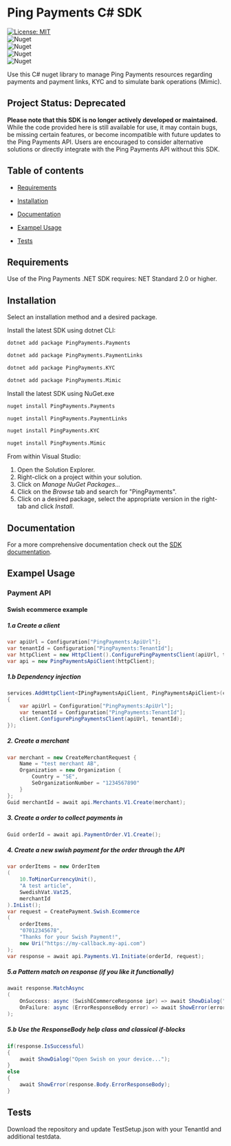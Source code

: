 # Ping Payments C# SDK

[![License: MIT](https://img.shields.io/badge/License-MIT-yellow.svg)](https://opensource.org/licenses/MIT)\
![Nuget](https://img.shields.io/nuget/v/PingPayments.Payments?label=PingPayments.Payments)\
![Nuget](https://img.shields.io/nuget/v/PingPayments.PaymentLinks?label=PingPayments.PaymentLinks)\
![Nuget](https://img.shields.io/nuget/v/PingPayments.Mimic?label=PingPayments.Mimic)\
![Nuget](https://img.shields.io/nuget/v/PingPayments.KYC?label=PingPayments.KYC)

Use this C# nuget library to manage Ping Payments resources regarding payments and payment links, KYC and to simulate bank operations (Mimic).

## Project Status: **Deprecated**

**Please note that this SDK is no longer actively developed or maintained.** While the code provided here is still available for use, it may contain bugs, be missing certain features, or become incompatible with future updates to the Ping Payments API. Users are encouraged to consider alternative solutions or directly integrate with the Ping Payments API without this SDK.

## Table of contents

* [Requirements](#requirements)

* [Installation](#installation)

* [Documentation](#documentation) 

* [Exampel Usage](#exampel-usage)


* [Tests](#tests)


## Requirements

Use of the Ping Payments .NET SDK requires:
NET Standard 2.0 or higher. 

## Installation
Select an installation method and a desired package.

Install the latest SDK using dotnet CLI:

```sh
dotnet add package PingPayments.Payments
```
```sh
dotnet add package PingPayments.PaymentLinks
```
```sh
dotnet add package PingPayments.KYC
```
```sh
dotnet add package PingPayments.Mimic
```

Install the latest SDK using NuGet.exe

```sh
nuget install PingPayments.Payments
```
```sh
nuget install PingPayments.PaymentLinks
```
```sh
nuget install PingPayments.KYC
```
```sh
nuget install PingPayments.Mimic
```

From within Visual Studio:

1. Open the Solution Explorer.
2. Right-click on a project within your solution.
3. Click on *Manage NuGet Packages...*
4. Click on the *Browse* tab and search for "PingPayments".
5. Click on a desired package, select the appropriate version in the
   right-tab and click *Install*.


## Documentation
For a more comprehensive documentation check out the [SDK documentation](https://docs.pingpayments.com/docs/the-ping-payments-c-sdk). 


## Exampel Usage 

### Payment API 

#### Swish ecommerce example

##### 1.a Create a client
```c#
var apiUrl = Configuration["PingPayments:ApiUrl"];
var tenantId = Configuration["PingPayments:TenantId"];
var httpClient = new HttpClient().ConfigurePingPaymentsClient(apiUrl, tenantId);
var api = new PingPaymentsApiClient(httpClient);
```

##### 1.b Dependency injection
```c#
services.AddHttpClient<IPingPaymentsApiClient, PingPaymentsApiClient>(client =>
{
    var apiUrl = Configuration["PingPayments:ApiUrl"];
    var tenantId = Configuration["PingPayments:TenantId"];
    client.ConfigurePingPaymentsClient(apiUrl, tenantId);
});
```

##### 2. Create a merchant 
```c#
var merchant = new CreateMerchantRequest {
    Name = "test merchant AB",
    Organization = new Organization {
        Country = "SE",
        SeOrganizationNumber = "1234567890"
    }
};
Guid merchantId = await api.Merchants.V1.Create(merchant);
```

##### 3. Create a order to collect payments in
```c#
Guid orderId = await api.PaymentOrder.V1.Create();
```

##### 4. Create a new swish payment for the order through the API
```c#
var orderItems = new OrderItem
(
    10.ToMinorCurrencyUnit(), 
    "A test article", 
    SwedishVat.Vat25, 
    merchantId
).InList();
var request = CreatePayment.Swish.Ecommerce
(
    orderItems,
    "07012345678",
    "Thanks for your Swish Payment!",
    new Uri("https://my-callback.my-api.com")
);
var response = await api.Payments.V1.Initiate(orderId, request);
```

##### 5.a Pattern match on response (if you like it functionally)
```c#
await response.MatchAsync
(
    OnSuccess: async (SwishECommerceResponse ipr) => await ShowDialog("Open Swish on your device..."),
    OnFailure: async (ErrorResponseBody error) => await ShowError(error)
);
```

##### 5.b Use the ResponseBody help class and classical if-blocks
```c#
if(response.IsSuccessful)
{
    await ShowDialog("Open Swish on your device...");
} 
else
{
    await ShowError(response.Body.ErrorResponseBody);
}
```

## Tests

Download the repository and update TestSetup.json with your TenantId and additional testdata.
